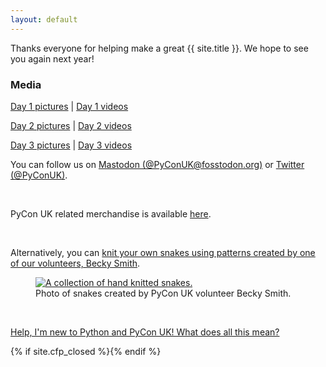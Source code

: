 ```yaml
---
layout: default
---
```


<p> Thanks everyone for helping make a great {{ site.title }}. We hope to see you again next year!

<div class="box box_blue">
  <h3>Media</h3>
  <p><a href="https://flic.kr/s/aHBqjAVCUZ">Day 1 pictures</a> | <a href="https://www.youtube.com/watch?v=D3oaUdCdEto&list=PLrkpavSsBQZ5zQSxkdtCJaznwTrM4ZKeR&pp=iAQB">Day 1 videos</a></p>
  <p><a href="https://flic.kr/s/aHBqjAVJGq">Day 2 pictures</a> | <a href="https://www.youtube.com/watch?v=NV2u3QyNQBQ&list=PLrkpavSsBQZ4g7DBZ0zzCSLyNb4KyYid9&pp=iAQB">Day 2 videos</a></p>
  <p><a href="https://flic.kr/s/aHBqjAVQBX">Day 3 pictures</a> | <a href="https://www.youtube.com/watch?v=FuaJ1-b7LOc&list=PLrkpavSsBQZ7AqvbHRh1uIkJXAQ4CPLqG&pp=iAQB">Day 3 videos</a></p>
</div>

<p>You can follow us on <a href="https://fosstodon.org/@PyConUK">Mastodon (@PyConUK@fosstodon.org)</a> or <a href="https://twitter.com/pyconuk">Twitter (@PyConUK)</a>.</p>
<br />

<p>PyCon UK related merchandise is available <a href="https://pyconuk.myspreadshop.co.uk/">here</a>.</p>
<br />

<p>Alternatively, you can <a href="https://www.ravelry.com/patterns/library/curly-snake-3">knit your own snakes using patterns created by one of our volunteers, Becky Smith</a>.</p>
<figure>
  <a href="https://www.ravelry.com/patterns/library/curly-snake-3"><img
    src="/images/becky_snakes.jpg"
    alt="A collection of hand knitted snakes."></a>
  <figcaption>
    Photo of snakes created by PyCon UK volunteer Becky Smith.
  </figcaption>
</figure>
<br />

<a href="/faq/">Help, I'm new to Python and PyCon UK! What does all this mean?</a>
<br />

{% if site.cfp_closed %}<!--{% endif %}<p>{% if site.cfp_open %}<p>Do you have an idea for something you'd like to share with our audience? <a href="/call-for-proposals/">Tell us about it!</a>{% else %}CFP coming soon!{% endif %}</p>{% if site.cfp_closed %}-->{% endif %}
